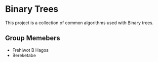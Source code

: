 # Binary Trees

This project is a collection of common algorithms used with Binary trees.

## Group Memebers
* Frehiwot B Hagos
* Bereketabe 
